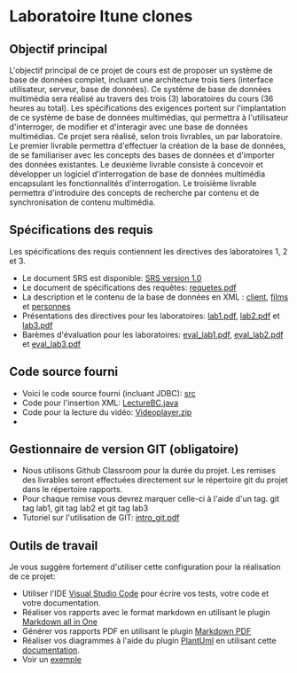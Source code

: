 # Laboratoire Itune clones
## Objectif principal

L'objectif principal de ce projet de cours est de proposer un système de base de données complet, incluant une architecture trois tiers (interface utilisateur, serveur, base de données). Ce système de base de données multimédia sera réalisé au travers des trois (3) laboratoires du cours (36 heures au total). Les spécifications des exigences portent sur l'implantation de ce système de base de données multimédias, qui permettra à l'utilisateur d'interroger, de modifier et d'interagir avec une base de données multimédias. Ce projet sera réalisé, selon trois livrables, un par laboratoire. Le premier livrable permettra d'effectuer la création de la base de données, de se familiariser avec les concepts des bases de données et d'importer des données existantes. Le deuxième livrable consiste à concevoir et développer un logiciel d'interrogation de base de données multimédia encapsulant les fonctionnalités d'interrogation. Le troisième livrable permettra d'introduire des concepts de recherche par contenu et de synchronisation de contenu multimédia.

## Spécifications des requis

Les spécifications des requis contiennent les directives des laboratoires 1, 2 et 3.

-  Le document SRS est disponible: [SRS version 1.0](doc/exigences/SRS.pdf)
- Le document de spécifications des requêtes: [requetes.pdf](doc/exigences/requetes.pdf)
- La description et le contenu de la base de données en XML : [client](data/clients_utf8.xml), [films](data/films_utf8.xml) et [personnes](data/personnes_utf8.xml)
- Présentations des directives pour les laboratoires: [lab1.pdf](doc/exigences/lab1.pdf), [lab2.pdf](doc/exigences/lab2.pdf) et  [lab3.pdf](doc/exigences/lab3.pdf)
- Barèmes d'évaluation pour les laboratoires: [eval_lab1.pdf](doc/exigences/eval_lab1.pdf), [eval_lab2.pdf](doc/exigences/eval_lab2.pdf) et [eval_lab3.pdf](doc/exigences/eval_lab3.pdf)

## Code source fourni

- Voici le code source fourni (incluant JDBC): [src](src)
- Code pour l'insertion XML: [LectureBC.java](src/lecture/LectureBD.java)
- Code pour la lecture du vidéo: [Videoplayer.zip](https://cours.etsmtl.ca/gti660/private/labos/videoplayer.zip)
-

## Gestionnaire de version GIT (obligatoire)

- Nous utilisons Github Classroom pour la durée du projet. Les remises des livrables seront effectuées directement sur le répertoire git du projet dans le répertoire rapports.
- Pour chaque remise vous devrez marquer celle-ci à l'aide d'un tag. git tag lab1, git tag lab2 et git tag lab3
- Tutoriel sur l'utilisation de GIT: [intro_git.pdf](https://cours.etsmtl.ca/gti660/private/labos/intro_git.pdf)

## Outils de travail
Je vous suggère fortement d'utiliser cette configuration pour la réalisation de ce projet:
- Utiliser l'IDE [Visual Studio Code](https://code.visualstudio.com/docs/languages/java) pour écrire vos tests, votre code et votre documentation.
- Réaliser vos rapports avec le format markdown en utilisant le plugin [Markdown all in One](https://marketplace.visualstudio.com/items?itemName=yzhang.markdown-all-in-one)
- Générer vos rapports PDF en utilisant le plugin [Markdown PDF](https://marketplace.visualstudio.com/items?itemName=yzane.markdown-pdf)
- Réaliser vos diagrammes à l'aide du plugin [PlantUml](https://marketplace.visualstudio.com/items?itemName=jebbs.plantuml) en utilisant cette [documentation](https://plantuml.com/fr/).
- Voir un [exemple](doc/rapports/exemple/exemple.md)